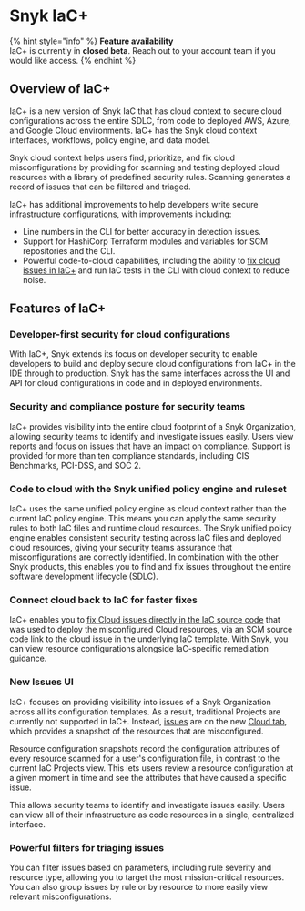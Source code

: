 # Snyk IaC+

{% hint style="info" %}
**Feature availability**\
IaC+ is currently in **closed beta**. Reach out to your account team if you would like access.
{% endhint %}

## Overview of IaC+

IaC+ is a new version of Snyk IaC that has cloud context to secure cloud configurations across the entire SDLC, from code to deployed AWS, Azure, and Google Cloud environments. IaC+ has the Snyk cloud context interfaces, workflows, policy engine, and data model.

Snyk cloud context helps users find, prioritize, and fix cloud misconfigurations by providing for scanning and testing deployed cloud resources with a library of predefined security rules. Scanning generates a record of issues that can be filtered and triaged.

IaC+ has additional improvements to help developers write secure infrastructure configurations, with improvements including:

* Line numbers in the CLI for better accuracy in detection issues.
* Support for HashiCorp Terraform modules and variables for SCM repositories and the CLI.
* Powerful code-to-cloud capabilities, including the ability to [fix cloud issues in IaC+](fix-cloud-issues-in-integrated-iac.md) and run IaC tests in the CLI with cloud context to reduce noise.

## Features of IaC+

### Developer-first security for cloud configurations

With IaC+, Snyk extends its focus on developer security to enable developers to build and deploy secure cloud configurations from IaC+ in the IDE through to production. Snyk has the same interfaces across the UI and API for cloud configurations in code and in deployed environments.

### Security and compliance posture for security teams

IaC+ provides visibility into the entire cloud footprint of a Snyk Organization, allowing security teams to identify and investigate issues easily. Users view reports and focus on issues that have an impact on compliance. Support is provided for more than ten compliance standards, including CIS Benchmarks, PCI-DSS, and SOC 2.

### Code to cloud with the Snyk unified policy engine and ruleset

IaC+ uses the same unified policy engine as cloud context rather than the current IaC policy engine. This means you can apply the same security rules to both IaC files and runtime cloud resources. The Snyk unified policy engine enables consistent security testing across IaC files and deployed cloud resources, giving your security teams assurance that misconfigurations are correctly identified. In combination with the other Snyk products, this enables you to find and fix issues throughout the entire software development lifecycle (SDLC).

### Connect cloud back to IaC for faster fixes

IaC+ enables you to [fix Cloud issues directly in the IaC source code](fix-cloud-issues-in-integrated-iac.md) that was used to deploy the misconfigured Cloud resources, via an SCM source code link to the cloud issue in the underlying IaC template. With Snyk, you can view resource configurations alongside IaC-specific remediation guidance.

### New Issues UI

IaC+ focuses on providing visibility into issues of a Snyk Organization across all its configuration templates. As a result, traditional Projects are currently not supported in IaC+. Instead, [issues](cloud-and-integrated-iac-issues/) are on the new [Cloud tab](cloud-and-integrated-iac-issues/view-cloud-and-integragted-iac-issues-in-the-snyk-web-ui.md), which provides a snapshot of the resources that are misconfigured.

Resource configuration snapshots record the configuration attributes of every resource scanned for a user's configuration file, in contrast to the current IaC Projects view. This lets users review a resource configuration at a given moment in time and see the attributes that have caused a specific issue.

This allows security teams to identify and investigate issues easily. Users can view all of their infrastructure as code resources in a single, centralized interface.

### Powerful filters for triaging issues

You can filter issues based on parameters, including rule severity and resource type, allowing you to target the most mission-critical resources. You can also group issues by rule or by resource to more easily view relevant misconfigurations.

